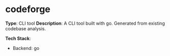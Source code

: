 # codeforge

**Type**: CLI tool
**Description**: A CLI tool built with go. Generated from existing codebase analysis.

**Tech Stack**:
- Backend: go

